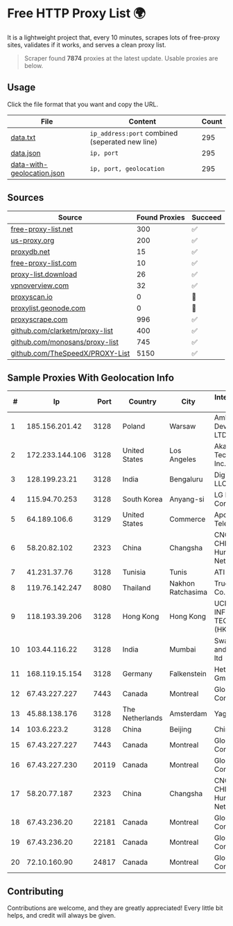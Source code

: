 
# Free HTTP Proxy List 🌍

It is a lightweight project that, every 10 minutes, scrapes lots of free-proxy sites, validates if it works, and serves a clean proxy list.


> Scraper found **7874** proxies at the latest update. Usable proxies are below.

## Usage

Click the file format that you want and copy the URL.


|File|Content|Count|
|----|-------|-----|
|[data.txt](https://raw.githubusercontent.com/themiralay/Proxy-List-World/master/data.txt)|`ip_address:port` combined (seperated new line)|295|
|[data.json](https://raw.githubusercontent.com/themiralay/Proxy-List-World/master/data.json)|`ip, port`|295|
|[data-with-geolocation.json](https://raw.githubusercontent.com/themiralay/Proxy-List-World/master/data-with-geolocation.json)|`ip, port, geolocation`|295|

## Sources

|Source|Found Proxies|Succeed|
|------|-------------|-------|
|[free-proxy-list.net](https://free-proxy-list.net)|300|✅|
|[us-proxy.org](https://www.us-proxy.org)|200|✅|
|[proxydb.net](http://proxydb.net)|15|✅|
|[free-proxy-list.com](https://free-proxy-list.com/?page=&port=&type%5B%5D=http&type%5B%5D=https&up_time=0&search=Search)|10|✅|
|[proxy-list.download](https://www.proxy-list.download/HTTP)|26|✅|
|[vpnoverview.com](https://vpnoverview.com/privacy/anonymous-browsing/free-proxy-servers)|32|✅|
|[proxyscan.io](https://www.proxyscan.io)|0|🚫|
|[proxylist.geonode.com](https://proxylist.geonode.com/api/proxy-list?limit=300&page=1&sort_by=lastChecked&sort_type=desc&protocols=http,https)|0|🚫|
|[proxyscrape.com](https://api.proxyscrape.com/v2/?request=displayproxies&protocol=http&timeout=10000&country=all&ssl=all&anonymity=all)|996|✅|
|[github.com/clarketm/proxy-list](https://raw.githubusercontent.com/clarketm/proxy-list/master/proxy-list-raw.txt)|400|✅|
|[github.com/monosans/proxy-list](https://raw.githubusercontent.com/monosans/proxy-list/main/proxies/http.txt)|745|✅|
|[github.com/TheSpeedX/PROXY-List](https://raw.githubusercontent.com/TheSpeedX/PROXY-List/master/http.txt)|5150|✅|


## Sample Proxies With Geolocation Info

|#|Ip|Port|Country|City|Internet Service Provider|
|-|--|----|-------|----|-------------------------|
|1|185.156.201.42|3128|Poland|Warsaw|Amberway Development LTD|
|2|172.233.144.106|3128|United States|Los Angeles|Akamai Technologies, Inc.|
|3|128.199.23.21|3128|India|Bengaluru|DigitalOcean, LLC|
|4|115.94.70.253|3128|South Korea|Anyang-si|LG DACOM Corporation|
|5|64.189.106.6|3129|United States|Commerce|Apogee Telecom Inc.|
|6|58.20.82.102|2323|China|Changsha|CNC Group CHINA169 Hunan Province Network|
|7|41.231.37.76|3128|Tunisia|Tunis|ATI - ISP|
|8|119.76.142.247|8080|Thailand|Nakhon Ratchasima|True Internet Co., Ltd.|
|9|118.193.39.206|3128|Hong Kong|Hong Kong|UCLOUD INFORMATION TECHNOLOGY (HK) LIMITED|
|10|103.44.116.22|3128|India|Mumbai|Swastik Internet and Cables pvt. ltd|
|11|168.119.15.154|3128|Germany|Falkenstein|Hetzner Online GmbH|
|12|67.43.227.227|7443|Canada|Montreal|GloboTech Communications|
|13|45.88.138.176|3128|The Netherlands|Amsterdam|Yaglom Labs Ltd|
|14|103.6.223.2|3128|China|Beijing|China Unicom|
|15|67.43.227.227|7443|Canada|Montreal|GloboTech Communications|
|16|67.43.227.230|20119|Canada|Montreal|GloboTech Communications|
|17|58.20.77.187|2323|China|Changsha|CNC Group CHINA169 Hunan Province Network|
|18|67.43.236.20|22181|Canada|Montreal|GloboTech Communications|
|19|67.43.236.20|22181|Canada|Montreal|GloboTech Communications|
|20|72.10.160.90|24817|Canada|Montreal|GloboTech Communications|



## Contributing

Contributions are welcome, and they are greatly appreciated! Every
little bit helps, and credit will always be given.

